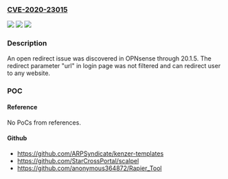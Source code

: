 ### [CVE-2020-23015](https://cve.mitre.org/cgi-bin/cvename.cgi?name=CVE-2020-23015)
![](https://img.shields.io/static/v1?label=Product&message=n%2Fa&color=blue)
![](https://img.shields.io/static/v1?label=Version&message=n%2Fa&color=blue)
![](https://img.shields.io/static/v1?label=Vulnerability&message=n%2Fa&color=brighgreen)

### Description

An open redirect issue was discovered in OPNsense through 20.1.5. The redirect parameter "url" in login page was not filtered and can redirect user to any website.

### POC

#### Reference
No PoCs from references.

#### Github
- https://github.com/ARPSyndicate/kenzer-templates
- https://github.com/StarCrossPortal/scalpel
- https://github.com/anonymous364872/Rapier_Tool

